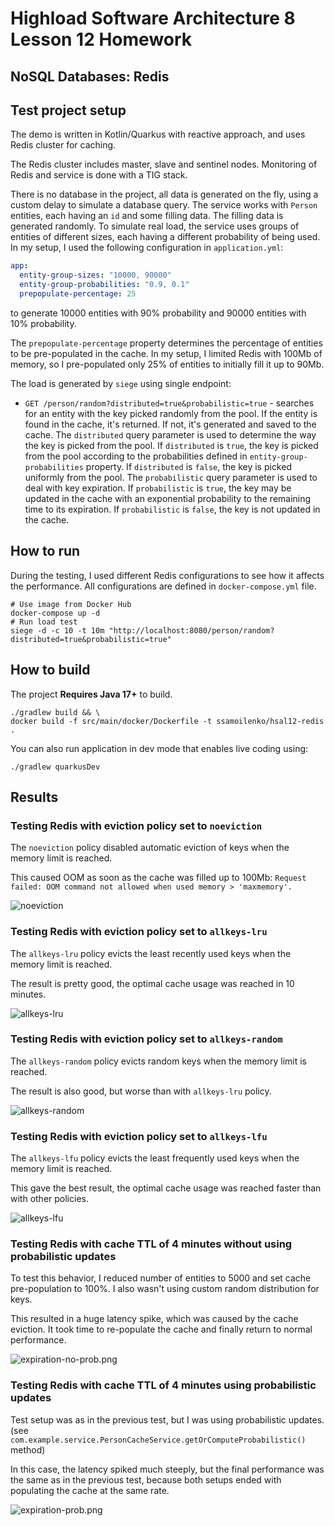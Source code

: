 # Highload Software Architecture 8 Lesson 12 Homework

NoSQL Databases: Redis
---

## Test project setup

The demo is written in Kotlin/Quarkus with reactive approach, and uses Redis cluster for caching.

The Redis cluster includes master, slave and sentinel nodes. Monitoring of Redis and service is done with a TIG stack.

There is no database in the project, all data is generated on the fly, using a custom delay to simulate a database query.
The service works with `Person` entities, each having an `id` and some filling data. The filling data is generated randomly.
To simulate real load, the service uses groups of entities of different sizes, each having a different probability of being used.
In my setup, I used the following configuration in `application.yml`:

```yaml
app:
  entity-group-sizes: "10000, 90000"
  entity-group-probabilities: "0.9, 0.1"
  prepopulate-percentage: 25
```

to generate 10000 entities with 90% probability and 90000 entities with 10% probability.

The `prepopulate-percentage` property determines the percentage of entities to be pre-populated in the cache. In my setup, I limited Redis
with 100Mb of memory, so I pre-populated only 25% of entities to initially fill it up to 90Mb.

The load is generated by `siege` using single endpoint:

- `GET /person/random?distributed=true&probabilistic=true` - searches for an entity with the key picked randomly from the pool. If the entity is found in the cache, it's returned. If not, it's generated and saved to the cache. The `distributed` query parameter is used to determine the way the key is picked from the pool. If `distributed` is `true`, the key is picked from the pool according to the probabilities defined in `entity-group-probabilities` property. If `distributed` is `false`, the key is picked uniformly from the pool. The `probabilistic` query parameter is used to deal with key expiration. If `probabilistic` is `true`, the key may be updated in the cache with an exponential probability to the remaining time to its expiration. If `probabilistic` is `false`, the key is not updated in the cache.

## How to run

During the testing, I used different Redis configurations to see how it affects the performance. All configurations are defined in `docker-compose.yml` file.

```shell script
# Use image from Docker Hub
docker-compose up -d
# Run load test
siege -d -c 10 -t 10m "http://localhost:8080/person/random?distributed=true&probabilistic=true"
```

## How to build

The project **Requires Java 17+** to build.

```shell script
./gradlew build && \
docker build -f src/main/docker/Dockerfile -t ssamoilenko/hsal12-redis .
```

You can also run application in dev mode that enables live coding using:

```shell script
./gradlew quarkusDev
```

## Results

### Testing Redis with eviction policy set to `noeviction`

The `noeviction` policy disabled automatic eviction of keys when the memory limit is reached.

This caused OOM as soon as the cache was filled up to 100Mb: `Request failed: OOM command not allowed when used memory > 'maxmemory'.`

![noeviction](./reports/noeviction.png)

### Testing Redis with eviction policy set to `allkeys-lru`

The `allkeys-lru` policy evicts the least recently used keys when the memory limit is reached.

The result is pretty good, the optimal cache usage was reached in 10 minutes.

![allkeys-lru](./reports/allkeys-lru.png)

### Testing Redis with eviction policy set to `allkeys-random`

The `allkeys-random` policy evicts random keys when the memory limit is reached.

The result is also good, but worse than with `allkeys-lru` policy.

![allkeys-random](./reports/allkeys-random.png)

### Testing Redis with eviction policy set to `allkeys-lfu`

The `allkeys-lfu` policy evicts the least frequently used keys when the memory limit is reached.

This gave the best result, the optimal cache usage was reached faster than with other policies.

![allkeys-lfu](./reports/allkeys-lfu.png)

### Testing Redis with cache TTL of 4 minutes without using probabilistic updates

To test this behavior, I reduced number of entities to 5000 and set cache pre-population to 100%. I also wasn't using custom random distribution for keys.

This resulted in a huge latency spike, which was caused by the cache eviction. It took time to re-populate the cache and finally return to normal performance.

![expiration-no-prob.png](./reports/expiration-no-prob.png)

### Testing Redis with cache TTL of 4 minutes using probabilistic updates

Test setup was as in the previous test, but I was using probabilistic updates. (see `com.example.service.PersonCacheService.getOrComputeProbabilistic()` method)

In this case, the latency spiked much steeply, but the final performance was the same as in the previous test, because both setups ended with populating the cache at the same rate.

![expiration-prob.png](./reports/expiration-prob.png)
